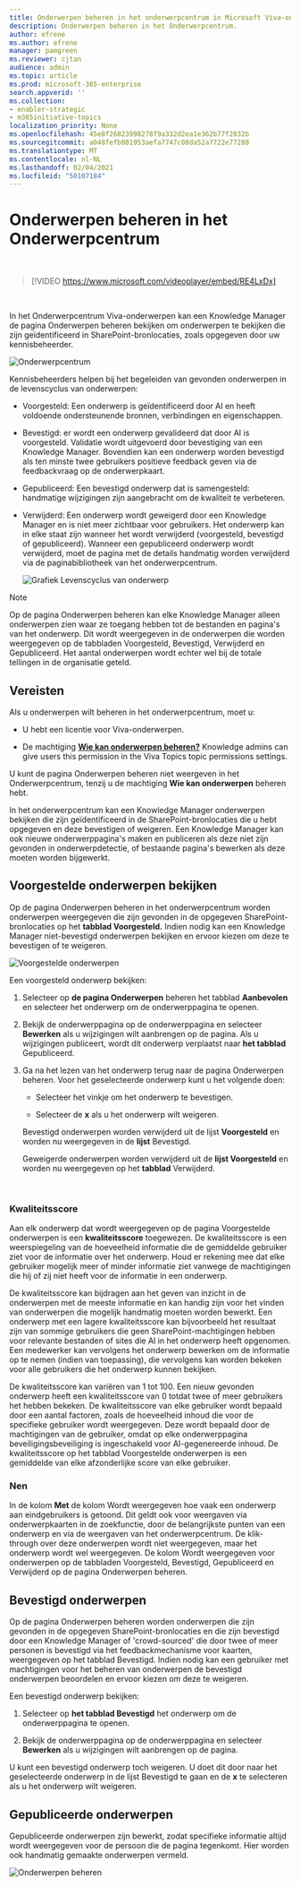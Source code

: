 ```yaml
---
title: Onderwerpen beheren in het onderwerpcentrum in Microsoft Viva-onderwerpen
description: Onderwerpen beheren in het Onderwerpcentrum.
author: efrene
ms.author: efrene
manager: pamgreen
ms.reviewer: cjtan
audience: admin
ms.topic: article
ms.prod: microsoft-365-enterprise
search.appverid: ''
ms.collection:
- enabler-strategic
- m365initiative-topics
localization_priority: None
ms.openlocfilehash: 45e8f26823998278f9a332d2ea1e362b77f2032b
ms.sourcegitcommit: a048fefb081953aefa7747c08da52a7722e77288
ms.translationtype: MT
ms.contentlocale: nl-NL
ms.lasthandoff: 02/04/2021
ms.locfileid: "50107184"
---
```

# <a name="manage-topics-in-the-topic-center"></a>Onderwerpen beheren in het Onderwerpcentrum 

</br>

> [!VIDEO https://www.microsoft.com/videoplayer/embed/RE4LxDx]  

</br>


In het Onderwerpcentrum Viva-onderwerpen kan  een Knowledge Manager de pagina Onderwerpen beheren bekijken om onderwerpen te bekijken die zijn geïdentificeerd in SharePoint-bronlocaties, zoals opgegeven door uw kennisbeheerder.  

   ![Onderwerpcentrum](../media/knowledge-management/topic-center.png) </br> 



Kennisbeheerders helpen bij het begeleiden van gevonden onderwerpen in de levenscyclus van onderwerpen:

- Voorgesteld: Een onderwerp is geïdentificeerd door AI en heeft voldoende ondersteunende bronnen, verbindingen en eigenschappen.
- Bevestigd: er wordt een onderwerp gevalideerd dat door AI is voorgesteld. Validatie wordt uitgevoerd door bevestiging van een Knowledge Manager. Bovendien kan een onderwerp worden bevestigd als ten minste twee gebruikers positieve feedback geven via de feedbackvraag op de onderwerpkaart.
- Gepubliceerd: Een bevestigd onderwerp dat is samengesteld: handmatige wijzigingen zijn aangebracht om de kwaliteit te verbeteren.
- Verwijderd: Een onderwerp wordt geweigerd door een Knowledge Manager en is niet meer zichtbaar voor gebruikers. Het onderwerp kan in elke staat zijn wanneer het wordt verwijderd (voorgesteld, bevestigd of gepubliceerd). Wanneer een gepubliceerd onderwerp wordt verwijderd, moet de pagina met de details handmatig worden verwijderd via de paginabibliotheek van het onderwerpcentrum.

   ![Grafiek Levenscyclus van onderwerp](../media/knowledge-management/topic-lifecycle.png) </br> 

> [!Note] 
> Op de pagina Onderwerpen beheren kan elke Knowledge Manager alleen onderwerpen zien waar ze toegang hebben tot de bestanden en pagina's van het onderwerp. Dit wordt weergegeven in de onderwerpen die worden weergegeven op de tabbladen Voorgesteld, Bevestigd, Verwijderd en Gepubliceerd. Het aantal onderwerpen wordt echter wel bij de totale tellingen in de organisatie geteld.

## <a name="requirements"></a>Vereisten

Als u onderwerpen wilt beheren in het onderwerpcentrum, moet u:
- U hebt een licentie voor Viva-onderwerpen.

- De machtiging [**Wie kan onderwerpen beheren?**](https://docs.microsoft.com/microsoft-365/knowledge/topic-experiences-user-permissions) Knowledge admins can give users this permission in the Viva Topics topic permissions settings. 

U kunt de pagina Onderwerpen beheren niet weergeven in het Onderwerpcentrum, tenzij u de machtiging **Wie kan onderwerpen** beheren hebt.

In het onderwerpcentrum kan een Knowledge Manager onderwerpen bekijken die zijn geïdentificeerd in de SharePoint-bronlocaties die u hebt opgegeven en deze bevestigen of weigeren. Een Knowledge Manager kan ook nieuwe onderwerppagina's maken en publiceren als deze niet zijn gevonden in onderwerpdetectie, of bestaande pagina's bewerken als deze moeten worden bijgewerkt.


## <a name="review-suggested-topics"></a>Voorgestelde onderwerpen bekijken

Op de pagina Onderwerpen beheren in het onderwerpcentrum worden onderwerpen weergegeven die zijn gevonden in de opgegeven SharePoint-bronlocaties op het **tabblad Voorgesteld.** Indien nodig kan een Knowledge Manager niet-bevestigd onderwerpen bekijken en ervoor kiezen om deze te bevestigen of te weigeren.

   ![Voorgestelde onderwerpen](../media/knowledge-management/quality-score.png) </br> 

Een voorgesteld onderwerp bekijken:

1. Selecteer op **de pagina Onderwerpen** beheren het tabblad **Aanbevolen** en selecteer het onderwerp om de onderwerppagina te openen.</br>

2. Bekijk de onderwerppagina op de onderwerppagina en selecteer **Bewerken** als u wijzigingen wilt aanbrengen op de pagina. Als u wijzigingen publiceert, wordt dit onderwerp verplaatst naar **het tabblad** Gepubliceerd.

3. Ga na het lezen van het onderwerp terug naar de pagina Onderwerpen beheren. Voor het geselecteerde onderwerp kunt u het volgende doen:

   - Selecteer het vinkje om het onderwerp te bevestigen.
    
   - Selecteer de **x** als u het onderwerp wilt weigeren.

    Bevestigd onderwerpen worden verwijderd uit de lijst **Voorgesteld** en worden nu weergegeven in de **lijst** Bevestigd.

    Geweigerde onderwerpen worden verwijderd uit de **lijst Voorgesteld** en worden nu weergegeven op het **tabblad** Verwijderd.

   </br> 

### <a name="quality-score"></a>Kwaliteitsscore

Aan elk onderwerp dat wordt weergegeven op de pagina Voorgestelde onderwerpen is een <b>kwaliteitsscore</b> toegewezen. De kwaliteitsscore is een weerspiegeling van de hoeveelheid informatie die de gemiddelde gebruiker ziet voor de informatie over het onderwerp. Houd er rekening mee dat elke gebruiker mogelijk meer of minder informatie ziet vanwege de machtigingen die hij of zij niet heeft voor de informatie in een onderwerp. 

De kwaliteitsscore kan bijdragen aan het geven van inzicht in de onderwerpen met de meeste informatie en kan handig zijn voor het vinden van onderwerpen die mogelijk handmatig moeten worden bewerkt.  Een onderwerp met een lagere kwaliteitsscore kan bijvoorbeeld het resultaat zijn van sommige gebruikers die geen SharePoint-machtigingen hebben voor relevante bestanden of sites die AI in het onderwerp heeft opgenomen. Een medewerker kan vervolgens het onderwerp bewerken om de informatie op te nemen (indien van toepassing), die vervolgens kan worden bekeken voor alle gebruikers die het onderwerp kunnen bekijken.

De kwaliteitsscore kan variëren van 1 tot 100. Een nieuw gevonden onderwerp heeft een kwaliteitsscore van 0 totdat twee of meer gebruikers het hebben bekeken. De kwaliteitsscore van elke gebruiker wordt bepaald door een aantal factoren, zoals de hoeveelheid inhoud die voor de specifieke gebruiker wordt weergegeven. Deze wordt bepaald door de machtigingen van de gebruiker, omdat op elke onderwerppagina beveiligingsbeveiliging is ingeschakeld voor AI-gegenereerde inhoud. De kwaliteitsscore op het tabblad Voorgestelde onderwerpen is een gemiddelde van elke afzonderlijke score van elke gebruiker.

### <a name="impressions"></a>Nen

In de kolom <b>Met</b> de kolom Wordt weergegeven hoe vaak een onderwerp aan eindgebruikers is getoond. Dit geldt ook voor weergaven via onderwerpkaarten in de zoekfunctie, door de belangrijkste punten van een onderwerp en via de weergaven van het onderwerpcentrum. De klik-through over deze onderwerpen wordt niet weergegeven, maar het onderwerp wordt wel weergegeven. De kolom Wordt weergegeven voor onderwerpen op de tabbladen Voorgesteld, Bevestigd, Gepubliceerd en Verwijderd op de pagina Onderwerpen beheren.


## <a name="confirmed-topics"></a>Bevestigd onderwerpen

Op de pagina Onderwerpen beheren worden onderwerpen die zijn gevonden in de opgegeven SharePoint-bronlocaties en die zijn bevestigd door een Knowledge Manager of 'crowd-sourced' die door twee of meer personen is bevestigd via het feedbackmechanisme voor kaarten, weergegeven op het tabblad Bevestigd.  Indien nodig kan een gebruiker met machtigingen voor het beheren van onderwerpen de bevestigd onderwerpen beoordelen en ervoor kiezen om deze te weigeren.

Een bevestigd onderwerp bekijken:

1. Selecteer op **het tabblad Bevestigd** het onderwerp om de onderwerppagina te openen.</br>

2. Bekijk de onderwerppagina op de onderwerppagina en selecteer **Bewerken** als u wijzigingen wilt aanbrengen op de pagina.

U kunt een bevestigd onderwerp toch weigeren.  U doet dit door naar het geselecteerde onderwerp in de lijst Bevestigd te gaan en de **x** te selecteren als u het onderwerp wilt weigeren.

## <a name="published-topics"></a>Gepubliceerde onderwerpen
Gepubliceerde onderwerpen zijn bewerkt, zodat specifieke informatie altijd wordt weergegeven voor de persoon die de pagina tegenkomt. Hier worden ook handmatig gemaakte onderwerpen vermeld.

   ![Onderwerpen beheren](../media/knowledge-management/manage-topics-new.png) </br> 




